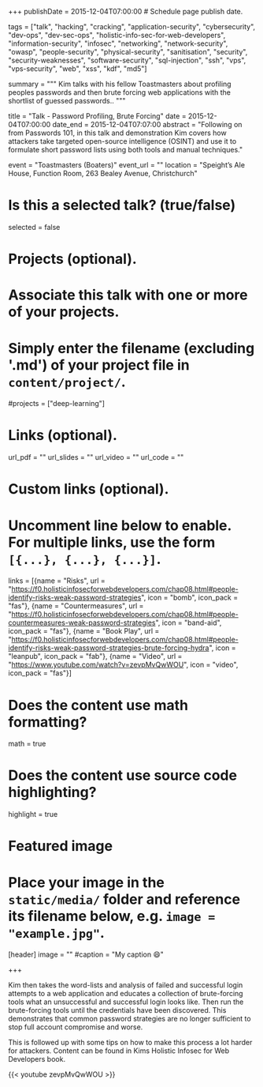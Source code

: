 +++
publishDate = 2015-12-04T07:00:00  # Schedule page publish date.

tags = ["talk", "hacking", "cracking", "application-security", "cybersecurity", "dev-ops", "dev-sec-ops", "holistic-info-sec-for-web-developers", "information-security", "infosec", "networking", "network-security", "owasp", "people-security", "physical-security", "sanitisation", "security", "security-weaknesses", "software-security", "sql-injection", "ssh", "vps", "vps-security", "web", "xss", "kdf", "md5"]

summary = """
Kim talks with his fellow Toastmasters about profiling peoples passwords and then brute forcing web applications with the shortlist of guessed passwords..
"""

title = "Talk - Password Profiling, Brute Forcing"
date = 2015-12-04T07:00:00
date_end = 2015-12-04T07:07:00
abstract = "Following on from Passwords 101, in this talk and demonstration Kim covers how attackers take targeted open-source intelligence (OSINT) and use it to formulate short password lists using both tools and manual techniques."

event = "Toastmasters (Boaters)"
event_url = ""
location = "Speight’s Ale House, Function Room, 263 Bealey Avenue, Christchurch"

# Is this a selected talk? (true/false)
selected = false

# Projects (optional).
#   Associate this talk with one or more of your projects.
#   Simply enter the filename (excluding '.md') of your project file in `content/project/`.
#projects = ["deep-learning"]

# Links (optional).
url_pdf = ""
url_slides = ""
url_video = ""
url_code = ""

# Custom links (optional).
#   Uncomment line below to enable. For multiple links, use the form `[{...}, {...}, {...}]`.
links = [{name = "Risks", url = "https://f0.holisticinfosecforwebdevelopers.com/chap08.html#people-identify-risks-weak-password-strategies", icon = "bomb", icon_pack = "fas"}, {name = "Countermeasures", url = "https://f0.holisticinfosecforwebdevelopers.com/chap08.html#people-countermeasures-weak-password-strategies", icon = "band-aid", icon_pack = "fas"}, {name = "Book Play", url = "https://f0.holisticinfosecforwebdevelopers.com/chap08.html#people-identify-risks-weak-password-strategies-brute-forcing-hydra", icon = "leanpub", icon_pack = "fab"}, {name = "Video", url = "https://www.youtube.com/watch?v=zevpMvQwWOU", icon = "video", icon_pack = "fas"}]


# Does the content use math formatting?
math = true

# Does the content use source code highlighting?
highlight = true

# Featured image
# Place your image in the `static/media/` folder and reference its filename below, e.g. `image = "example.jpg"`.
[header]
image = ""
#caption = "My caption :smile:"

+++

Kim then takes the word-lists and analysis of failed and successful login attempts to a web application and educates a collection of brute-forcing tools what an unsuccessful and successful login looks like. Then run the brute-forcing tools until the credentials have been discovered. This demonstrates that common password strategies are no longer sufficient to stop full account compromise and worse.

This is followed up with some tips on how to make this process a lot harder for attackers. Content can be found in Kims Holistic Infosec for Web Developers book.

{{< youtube zevpMvQwWOU >}}
<br>
<br>

